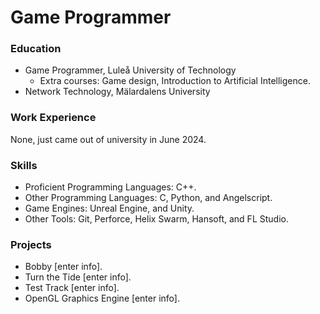 # Game Programmer

### Education
- Game Programmer, Luleå University of Technology
  * Extra courses: Game design, Introduction to Artificial Intelligence.
- Network Technology, Mälardalens University

### Work Experience
None, just came out of university in June 2024.

### Skills
- Proficient Programming Languages: C++.
- Other Programming Languages: C, Python, and Angelscript.
- Game Engines: Unreal Engine, and Unity.
- Other Tools: Git, Perforce, Helix Swarm, Hansoft, and FL Studio.

### Projects
- Bobby [enter info].
- Turn the Tide [enter info].
- Test Track [enter info].
- OpenGL Graphics Engine [enter info].
